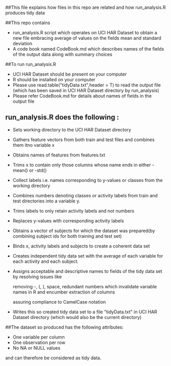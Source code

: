 ##This file explains how files in this repo are related and how run_analysis.R produces tidy data

##This repo contains 
* run_analysis.R script which operates on UCI HAR Dataset to obtain a new file embracing average of values 
on the fields mean and standard deviation
* A code book named CodeBook.md which describes names of the fields of the output data along with summary choices



##To run run_analysis.R
* UCI HAR Dataset should be present on your computer 
* R should be installed on your computer
* Please use read.table("tidyData.txt",header = T) to read the output file 
   (which has been  saved in UCI HAR Dataset directory by run_analysis)
* Please refer CodeBook.md for details about names of fields in the output file

## run_analysis.R  does the following :
* Sets working directory to the UCI HAR Dataset directory



* Gathers feature vectors from both train and test files and combines them itno variable x


* Obtains names of features from features.txt


* Trims x to contain only those columns whose name
ends in either -mean() or -std()



* Collect labels i.e. names corresponding to y-values or classes from the working directory


* Combines numbers denoting classes or activity labels  from train and test directories into a variable y.


* Trims labels to only retain activity labels and not numbers

* Replaces y-values with corresponding activity labels

* Obtains a vector of subjects for which the dataset was prepared(by combining subject ids for
 both training and test set)


* Binds x, activity labels and subjects to create a coherent data set



* Creates independent tidy data set with the average of each
 variable for each activity and each subject.

* Assigns acceptable and descriptive names to fields of the tidy data set by resolving issues like
	
	 removing -, (, ), space, redundant numbers which  invalidate variable  names in R and encumber extraction of columns

	 assuring compliance to CamelCase notation

* Writes this so created tidy data set to a file "tidyData.txt" in UCI HAR Dataset directory
 (which would also be the current directory)

##The dataset so produced has the following attributes:
* One variable per column
* One observation per row
* No NA or NULL values

and can therefore be considered as tidy data.
